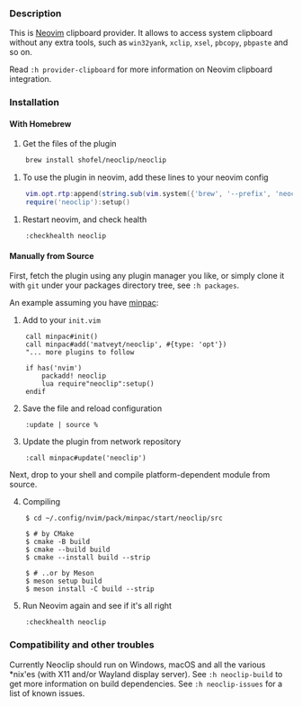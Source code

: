### Description

This is [Neovim](https://neovim.io) clipboard provider. It allows to access system
clipboard without any extra tools, such as `win32yank`, `xclip`, `xsel`, `pbcopy`,
`pbpaste` and so on.

Read `:h provider-clipboard` for more information on Neovim clipboard integration.

### Installation

#### With Homebrew

1. Get the files of the plugin
``` sh
    brew install shofel/neoclip/neoclip
```
1. To use the plugin in neovim, add these lines to your neovim config
``` lua
    vim.opt.rtp:append(string.sub(vim.system({'brew', '--prefix', 'neoclip'}):wait().stdout, 1, -2))
    require('neoclip'):setup()
```
1. Restart neovim, and check health
``` vim
    :checkhealth neoclip
```

#### Manually from Source

First, fetch the plugin using any plugin manager you like, or simply clone it with `git`
under your packages directory tree, see `:h packages`.

An example assuming you have [minpac](https://github.com/k-takata/minpac):

1. Add to your `init.vim`
```
    call minpac#init()
    call minpac#add('matveyt/neoclip', #{type: 'opt'})
    "... more plugins to follow

    if has('nvim')
        packadd! neoclip
        lua require"neoclip":setup()
    endif
```

2. Save the file and reload configuration
```
    :update | source %
```

3.  Update the plugin from network repository
```
    :call minpac#update('neoclip')
```

Next, drop to your shell and compile platform-dependent module from source.

4. Compiling
```
    $ cd ~/.config/nvim/pack/minpac/start/neoclip/src

    $ # by CMake
    $ cmake -B build
    $ cmake --build build
    $ cmake --install build --strip

    $ # ..or by Meson
    $ meson setup build
    $ meson install -C build --strip
```

5. Run Neovim again and see if it's all right
```
    :checkhealth neoclip
```

### Compatibility and other troubles

Currently Neoclip should run on Windows, macOS and all the various \*nix'es (with X11
and/or Wayland display server). See `:h neoclip-build` to get more information on build
dependencies. See `:h neoclip-issues` for a list of known issues.
